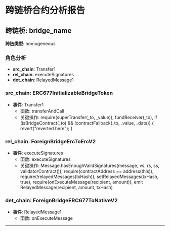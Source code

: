 # 跨链桥合约分析报告
## 跨链桥: bridge_name
**跨链类型**: homogeneous
### 角色分析
- **src_chain**: Transfer1
- **rel_chain**: executeSignatures
- **det_chain**: RelayedMessage1
### src_chain: ERC677InitializableBridgeToken
- **事件**: Transfer1
  - 函数: transferAndCall
  - 关键操作: require(superTransfer(_to, _value)), fundReceiver(_to), if (isBridgeContract(_to) && !contractFallback(_to, _value, _data)) { revert("reverted here"); }
### rel_chain: ForeignBridgeErcToErcV2
- **事件**: executeSignatures
  - 函数: executeSignatures
  - 关键操作: Message.hasEnoughValidSignatures(message, vs, rs, ss, validatorContract()), require(contractAddress == address(this)), require(!relayedMessages(txHash)), setRelayedMessages(txHash, true), require(onExecuteMessage(recipient, amount)), emit RelayedMessage(recipient, amount, txHash)
### det_chain: ForeignBridgeERC677ToNativeV2
- **事件**: RelayedMessage1
  - 函数: onExecuteMessage
---
